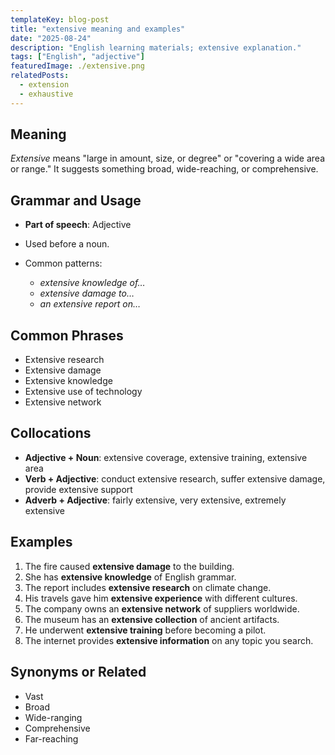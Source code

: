 ```yaml
---
templateKey: blog-post
title: "extensive meaning and examples"
date: "2025-08-24"
description: "English learning materials; extensive explanation."
tags: ["English", "adjective"]
featuredImage: ./extensive.png
relatedPosts:
  - extension
  - exhaustive
---
```


## Meaning

_Extensive_ means "large in amount, size, or degree" or "covering a wide area or range."
It suggests something broad, wide-reaching, or comprehensive.

## Grammar and Usage

- **Part of speech**: Adjective
- Used before a noun.
- Common patterns:

  - _extensive knowledge of…_
  - _extensive damage to…_
  - _an extensive report on…_

## Common Phrases

- Extensive research
- Extensive damage
- Extensive knowledge
- Extensive use of technology
- Extensive network

## Collocations

- **Adjective + Noun**: extensive coverage, extensive training, extensive area
- **Verb + Adjective**: conduct extensive research, suffer extensive damage, provide extensive support
- **Adverb + Adjective**: fairly extensive, very extensive, extremely extensive

## Examples

1. The fire caused **extensive damage** to the building.
2. She has **extensive knowledge** of English grammar.
3. The report includes **extensive research** on climate change.
4. His travels gave him **extensive experience** with different cultures.
5. The company owns an **extensive network** of suppliers worldwide.
6. The museum has an **extensive collection** of ancient artifacts.
7. He underwent **extensive training** before becoming a pilot.
8. The internet provides **extensive information** on any topic you search.

## Synonyms or Related

- Vast
- Broad
- Wide-ranging
- Comprehensive
- Far-reaching
